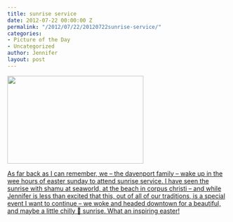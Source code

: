 ```yaml
---
title: sunrise service
date: 2012-07-22 00:00:00 Z
permalink: "/2012/07/22/20120722sunrise-service/"
categories:
- Picture of the Day
- Uncategorized
author: Jennifer
layout: post
---
```


[<img title="IMG_1199" height="200" alt="" width="310" class="alignnone size-thumbnail wp-image-1598" src="/teamelam/assets/images/sunrise-service/1342993338000-missing.jpg" />](http://www.flickr.com/photos/jenniferandJennifers_photos/sets/72157630711427194/)

[As far back as I can remember, we &#8211; the davenport family &#8211; wake up in the wee hours of easter sunday to attend sunrise service. I have seen the sunrise with shamu at seaworld, at the beach in corpus christi &#8211; and while Jennifer is less than excited that this, out of all of our traditions, is a special event I want to continue &#8211; we woke and headed downtown for a beautiful, and maybe a little chilly 🙂 sunrise. What an inspiring easter!](http://www.flickr.com/photos/jenniferandJennifers_photos/sets/72157630711427194/)
